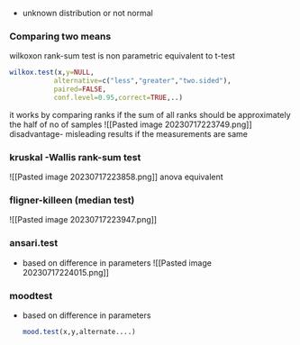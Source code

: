 - unknown distribution or not normal

### Comparing two means
wilkoxon rank-sum test is non parametric equivalent to t-test
```R
wilkox.test(x,y=NULL,
		   alternative=c("less","greater","two.sided"),
		   paired=FALSE,
		   conf.level=0.95,correct=TRUE,..)
```

it works by comparing ranks if the sum of all ranks should be approximately the half of no of samples
![[Pasted image 20230717223749.png]]
disadvantage- misleading results if the measurements are same

### kruskal -Wallis rank-sum test
![[Pasted image 20230717223858.png]]
anova equivalent

### fligner-killeen (median test)
![[Pasted image 20230717223947.png]]

### ansari.test

- based on difference in parameters
![[Pasted image 20230717224015.png]]

### moodtest
- based on difference in parameters
  ```R
  mood.test(x,y,alternate....)
```